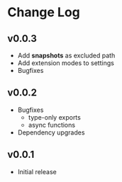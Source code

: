 # Change Log

## v0.0.3

 - Add __snapshots__ as excluded path
 - Add extension modes to settings
 - Bugfixes

## v0.0.2

- Bugfixes
    - type-only exports
    - async functions
- Dependency upgrades

## v0.0.1

- Initial release
